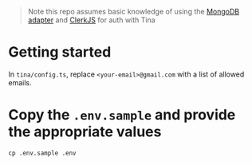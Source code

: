 > Note this repo assumes basic knowledge of using the [MongoDB adapter](https://tina.io/docs/self-hosted/database-adapter/mongodb) and [ClerkJS](https://tina.io/docs/self-hosted/authentication-provider/clerk-auth) for auth with Tina

# Getting started

In `tina/config.ts`, replace `<your-email>@gmail.com` with a list of allowed emails.

# Copy the `.env.sample` and provide the appropriate values

```
cp .env.sample .env
```
